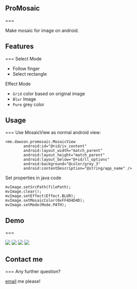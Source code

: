 ## ProMosaic

===

Make mosaic for image on android.

## Features

===
Select Mode

* Follow finger
* Select rectangle

Effect Mode

* `Grid` color based on original image
* `Blur` Image
* `Pure` grey color

## Usage

===
Use MosaicView as normal android view:

```
<me.dawson.promosaic.MosaicView
        android:id="@+id/iv_content"
        android:layout_width="match_parent"
        android:layout_height="match_parent"
        android:layout_below="@+id/ll_options"
        android:background="@color/grey_3"
        android:contentDescription="@string/app_name" />
```

Set properties in java code

```
mvImage.setSrcPath(filePath);
mvImage.clear();
mvImage.setEffect(Effect.BLUR);
mvImage.setMosaicColor(0xFF4D4D4D);
mvImage.setMode(Mode.PATH);
```

## Demo

===

![](http://ww2.sinaimg.cn/large/70489561gw1ejit88zg5vj20u01hcae9.jpg)
![](http://ww2.sinaimg.cn/large/70489561gw1ejit92a87pj20u01hc0xv.jpg)
![](http://ww4.sinaimg.cn/large/70489561gw1ejit9ho3a4j20u01hctdv.jpg)
![](http://ww4.sinaimg.cn/large/70489561gw1ejit9zrvu3j20u01hc0y7.jpg)

## Contact me
===
Any further question?

[email](mailto:coder.kiss@gmail.com) me please!